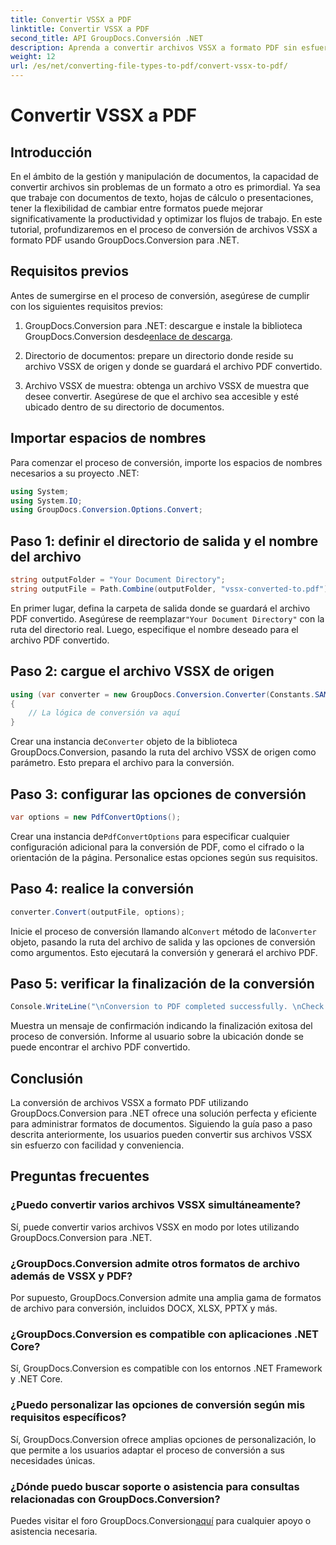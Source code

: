 ```yaml
---
title: Convertir VSSX a PDF
linktitle: Convertir VSSX a PDF
second_title: API GroupDocs.Conversión .NET
description: Aprenda a convertir archivos VSSX a formato PDF sin esfuerzo utilizando GroupDocs.Conversion para .NET. Optimice sus flujos de trabajo de gestión de documentos.
weight: 12
url: /es/net/converting-file-types-to-pdf/convert-vssx-to-pdf/
---
```


# Convertir VSSX a PDF

## Introducción
En el ámbito de la gestión y manipulación de documentos, la capacidad de convertir archivos sin problemas de un formato a otro es primordial. Ya sea que trabaje con documentos de texto, hojas de cálculo o presentaciones, tener la flexibilidad de cambiar entre formatos puede mejorar significativamente la productividad y optimizar los flujos de trabajo. En este tutorial, profundizaremos en el proceso de conversión de archivos VSSX a formato PDF usando GroupDocs.Conversion para .NET.
## Requisitos previos
Antes de sumergirse en el proceso de conversión, asegúrese de cumplir con los siguientes requisitos previos:
1.  GroupDocs.Conversion para .NET: descargue e instale la biblioteca GroupDocs.Conversion desde[enlace de descarga](https://releases.groupdocs.com/conversion/net/).
   
2. Directorio de documentos: prepare un directorio donde reside su archivo VSSX de origen y donde se guardará el archivo PDF convertido.
3. Archivo VSSX de muestra: obtenga un archivo VSSX de muestra que desee convertir. Asegúrese de que el archivo sea accesible y esté ubicado dentro de su directorio de documentos.

## Importar espacios de nombres
Para comenzar el proceso de conversión, importe los espacios de nombres necesarios a su proyecto .NET:
```csharp
using System;
using System.IO;
using GroupDocs.Conversion.Options.Convert;
```

## Paso 1: definir el directorio de salida y el nombre del archivo
```csharp
string outputFolder = "Your Document Directory";
string outputFile = Path.Combine(outputFolder, "vssx-converted-to.pdf");
```
 En primer lugar, defina la carpeta de salida donde se guardará el archivo PDF convertido. Asegúrese de reemplazar`"Your Document Directory"` con la ruta del directorio real. Luego, especifique el nombre deseado para el archivo PDF convertido.
## Paso 2: cargue el archivo VSSX de origen
```csharp
using (var converter = new GroupDocs.Conversion.Converter(Constants.SAMPLE_VSSX))
{
    // La lógica de conversión va aquí
}
```
 Crear una instancia de`Converter` objeto de la biblioteca GroupDocs.Conversion, pasando la ruta del archivo VSSX de origen como parámetro. Esto prepara el archivo para la conversión.
## Paso 3: configurar las opciones de conversión
```csharp
var options = new PdfConvertOptions();
```
 Crear una instancia de`PdfConvertOptions` para especificar cualquier configuración adicional para la conversión de PDF, como el cifrado o la orientación de la página. Personalice estas opciones según sus requisitos.
## Paso 4: realice la conversión
```csharp
converter.Convert(outputFile, options);
```
 Inicie el proceso de conversión llamando al`Convert` método de la`Converter` objeto, pasando la ruta del archivo de salida y las opciones de conversión como argumentos. Esto ejecutará la conversión y generará el archivo PDF.
## Paso 5: verificar la finalización de la conversión
```csharp
Console.WriteLine("\nConversion to PDF completed successfully. \nCheck output in {0}", outputFolder);
```
Muestra un mensaje de confirmación indicando la finalización exitosa del proceso de conversión. Informe al usuario sobre la ubicación donde se puede encontrar el archivo PDF convertido.

## Conclusión
La conversión de archivos VSSX a formato PDF utilizando GroupDocs.Conversion para .NET ofrece una solución perfecta y eficiente para administrar formatos de documentos. Siguiendo la guía paso a paso descrita anteriormente, los usuarios pueden convertir sus archivos VSSX sin esfuerzo con facilidad y conveniencia.
## Preguntas frecuentes
### ¿Puedo convertir varios archivos VSSX simultáneamente?
Sí, puede convertir varios archivos VSSX en modo por lotes utilizando GroupDocs.Conversion para .NET.
### ¿GroupDocs.Conversion admite otros formatos de archivo además de VSSX y PDF?
Por supuesto, GroupDocs.Conversion admite una amplia gama de formatos de archivo para conversión, incluidos DOCX, XLSX, PPTX y más.
### ¿GroupDocs.Conversion es compatible con aplicaciones .NET Core?
Sí, GroupDocs.Conversion es compatible con los entornos .NET Framework y .NET Core.
### ¿Puedo personalizar las opciones de conversión según mis requisitos específicos?
Sí, GroupDocs.Conversion ofrece amplias opciones de personalización, lo que permite a los usuarios adaptar el proceso de conversión a sus necesidades únicas.
### ¿Dónde puedo buscar soporte o asistencia para consultas relacionadas con GroupDocs.Conversion?
 Puedes visitar el foro GroupDocs.Conversion[aquí](https://forum.groupdocs.com/c/conversion/11) para cualquier apoyo o asistencia necesaria.